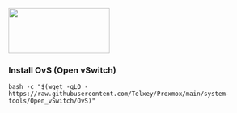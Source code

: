

<img align="center" src="https://github.com/Telxey/Proxmox/assets/131807761/370a10d5-b670-46aa-bba3-f6c78d9c34fb" width="200" height="90" /></a></p>


<h3 align="left">Install OvS (Open vSwitch)</h3>

    bash -c "$(wget -qLO - https://raw.githubusercontent.com/Telxey/Proxmox/main/system-tools/Open_vSwitch/OvS)"
